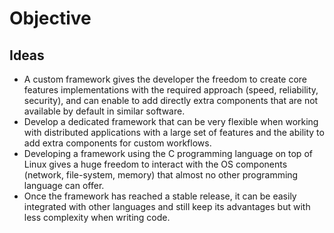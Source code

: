 # Objective

## Ideas
- A custom framework gives the developer the freedom to create core features implementations with the required approach (speed, reliability, security), and can enable to add directly extra components that are not available by default in similar software.
- Develop a dedicated framework that can be very flexible when working with distributed applications with a large set of features and the ability to add extra components for custom workflows.
- Developing a framework using the C programming language on top of Linux gives a huge freedom to interact with the OS components (network, file-system, memory) that almost no other programming language can offer.
- Once the framework has reached a stable release, it can be easily integrated with other languages and still keep its advantages but with less complexity when writing code.
